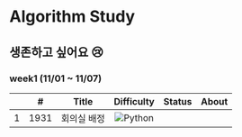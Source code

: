 # Algorithm Study

## 생존하고 싶어요 😢

### week1 (11/01 ~ 11/07)

|     |  #   |    Title    |                              Difficulty                              | Status | About |
| :-: | :--: | :---------: | :------------------------------------------------------------------: | :----: | :---: |
|  1  | 1931 | 회의실 배정 | ![Python](https://img.shields.io/badge/SILVER%20I-A3A3A3?style=flat) |        |       |

<!--
금: #D5A11E
은: #A3A3A3
동: #CD7F32
1	I
2	II
3	III
4	IV
5	V
-->
<!-- |4|7576|토마토|![Python](https://img.shields.io/badge/GOLD%20V-D5A11E?style=flat)  -->
<!-- |5|24416|피보나치 1|![Python](https://img.shields.io/badge/BRONZE%20I-CD7F32?style=flat) |   ✅   | -->
